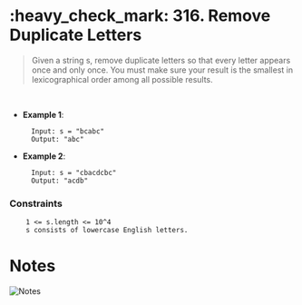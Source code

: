 <h1>:heavy_check_mark: 316. Remove Duplicate Letters</h1>
<blockquote>
Given a string s, remove duplicate letters so that every letter appears once and only once. You must make sure your result is the smallest in lexicographical order among all possible results.
</blockquote><br>

* **Example 1**:<br>

        Input: s = "bcabc"
        Output: "abc"
      
* **Example 2**:<br>

        Input: s = "cbacdcbc"
        Output: "acdb"


### **Constraints**

        1 <= s.length <= 10^4
        s consists of lowercase English letters.

# Notes

![Notes](https://assets.leetcode.com/users/images/834f7347-a9f9-422e-a4c8-1f55a63ceca5_1647567645.4863443.jpeg)